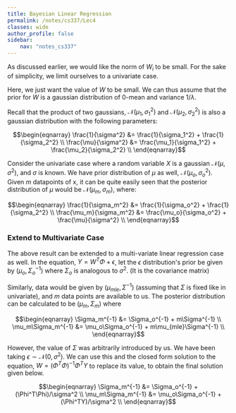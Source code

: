 ```yaml
---
title: Bayesian Linear Regression
permalink: /notes/cs337/Lec4
classes: wide
author_profile: false
sidebar:
    nav: "notes_cs337"
---
```

<script type="text/javascript" src="https://code.jquery.com/jquery-1.7.1.min.js"></script>

<script type="text/x-mathjax-config">
  MathJax.Hub.Config({
    tex2jax: {
      inlineMath: [ ['$','$'], ["\\(","\\)"] ],
      processEscapes: true
    }
  });
</script>
<script type="text/javascript" async src="https://cdnjs.cloudflare.com/ajax/libs/mathjax/2.7.5/latest.js?config=TeX-MML-AM_CHTML" async></script>

<!-- Notes begin from here -->

As discussed earlier, we would like the norm of $W_i$ to be small. For the sake of simplicity, we limit ourselves to a univariate case.

Here, we just want the value of $W$ to be small. We can thus assume that the prior for $W$ is a gaussian distribution of 0-mean and variance $1/\lambda$.

Recall that the product of two gaussians, $\mathcal{N}(\mu_1, \sigma_1^2)$ and $\mathcal{N}(\mu_2, \sigma_2^2)$ is also a gaussian distribution with the following parameters:

<div style="text-align: center;">
  $$\begin{eqnarray}
    \frac{1}{\sigma^2} &= \frac{1}{\sigma_1^2} + \frac{1}{\sigma_2^2} \\
    \frac{\mu}{\sigma^2} &= \frac{\mu_1}{\sigma_1^2} + \frac{\mu_2}{\sigma_2^2} \\ 
  \end{eqnarray}$$
</div>

Consider the univariate case where a random variable $X$ is a gaussian $\mathcal{N}(\mu, \sigma^2)$, and $\sigma$ is known. We have prior distribution of $\mu$ as well, $\mathcal{N}(\mu_o, \sigma_o^2)$. Given $m$ datapoints of x, it can be quite easily seen that the posterior distribution of $\mu$ would be $\mathcal{N}(\mu_m, \sigma_m)$, where:

<div style="text-align: center;">
  $$\begin{eqnarray}
    \frac{1}{\sigma_m^2} &= \frac{1}{\sigma_o^2} + \frac{1}{\sigma_2^2} \\
    \frac{\mu_m}{\sigma_m^2} &= \frac{\mu_o}{\sigma_o^2} + \frac{\mu}{\sigma^2} \\ 
  \end{eqnarray}$$
</div>


### Extend to Multivariate Case

The above result can be extended to a multi-variate linear regression case as well. In the equation, $Y = W^T\Phi + \epsilon$, let the $\epsilon$ distribution's prior be given by $(\mu_o, \Sigma_o^{-1})$ where $\Sigma_o$ is analogous to $\sigma^2$. (It is the covariance matrix) 

Similarly, data would be given by $(\mu_{mle}, \Sigma^{-1})$ (assuming that $\Sigma$ is fixed like in univariate), and $m$ data points are available to us. The posterior distribution can be calculated to be $(\mu_m, \Sigma_m)$ where

<div style="text-align: center;">
  $$\begin{eqnarray}
    \Sigma_m^{-1} &=  \Sigma_o^{-1} + m\Sigma^{-1} \\
    \mu_m\Sigma_m^{-1} &= \mu_o\Sigma_o^{-1} + m\mu_{mle}\Sigma^{-1} \\
  \end{eqnarray}$$
</div>


However, the value of $\Sigma$ was arbitrarily introduced by us. We have been taking $\epsilon\sim\mathcal{N}(0,\sigma^2)$. We can use this and the closed form solution to the equation, $W = (\Phi^T\Phi)^{-1}\Phi^TY$ to replace its value, to obtain the final solution given below.

<div class = "notice--warning" style="text-align: center;">
  $$\begin{eqnarray}
    \Sigma_m^{-1} &= \Sigma_o^{-1} + (\Phi^T\Phi)/\sigma^2 \\
    \mu_m\Sigma_m^{-1} &= \mu_o\Sigma_o^{-1} + (\Phi^TY)/\sigma^2 \\
  \end{eqnarray}$$
</div>
